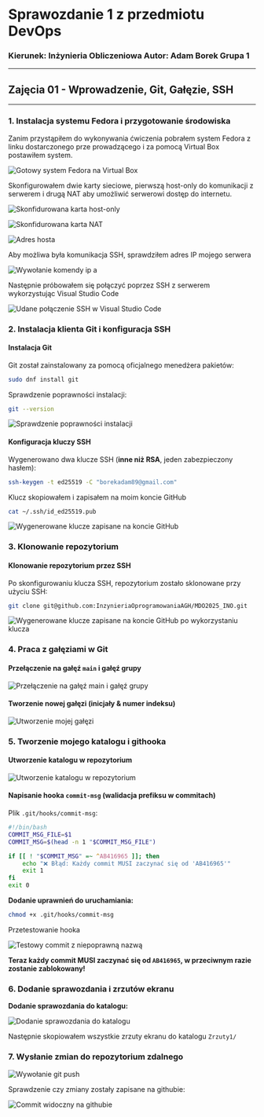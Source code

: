 # Sprawozdanie 1 z przedmiotu DevOps

### **Kierunek: Inżynieria Obliczeniowa Autor: Adam Borek Grupa 1**

---

## **Zajęcia 01 - Wprowadzenie, Git, Gałęzie, SSH**

---

### **1. Instalacja systemu Fedora i przygotowanie środowiska**

Zanim przystąpiłem do wykonywania ćwiczenia pobrałem system Fedora z linku dostarczonego prze prowadzącego i za pomocą Virtual Box postawiłem system.

![Gotowy system Fedora na Virtual Box](Zrzuty1/zrzut_ekranu1.png)

Skonfigurowałem dwie karty sieciowe, pierwszą host-only do komunikacji z serwerem i drugą NAT aby umożliwić serwerowi dostęp do internetu.

![Skonfidurowana karta host-only](Zrzuty1/zrzut_ekranu2.png)

![Skonfidurowana karta NAT](Zrzuty1/zrzut_ekranu3.png)

![Adres hosta](Zrzuty1/zrzut_ekranu5.png)

Aby możliwa była komunikacja SSH, sprawdziłem adres IP mojego serwera

![Wywołanie komendy ip a](Zrzuty1/zrzut_ekranu4.png)

Następnie próbowałem się połączyć poprzez SSH z serwerem wykorzystując Visual Studio Code

![Udane połączenie SSH w Visual Studio Code](Zrzuty1/zrzut_ekranu6.png)

### **2. Instalacja klienta Git i konfiguracja SSH**

#### **Instalacja Git**

Git został zainstalowany za pomocą oficjalnego menedżera pakietów:

```bash
sudo dnf install git
```

Sprawdzenie poprawności instalacji:

```bash
git --version
```

![Sprawdzenie poprawności instalacji](Zrzuty1/zrzut_ekranu7.png)

#### **Konfiguracja kluczy SSH**

Wygenerowano dwa klucze SSH (**inne niż RSA**, jeden zabezpieczony hasłem):

```bash
ssh-keygen -t ed25519 -C "borekadam89@gmail.com"
```

Klucz skopiowałem i zapisałem na moim koncie GitHub

```bash
cat ~/.ssh/id_ed25519.pub
```

![Wygenerowane klucze zapisane na koncie GitHub](Zrzuty1/zrzut_ekranu8.png)

### **3. Klonowanie repozytorium**

#### **Klonowanie repozytorium przez SSH**

Po skonfigurowaniu klucza SSH, repozytorium zostało sklonowane przy użyciu SSH:

```bash
git clone git@github.com:InzynieriaOprogramowaniaAGH/MDO2025_INO.git
```

![Wygenerowane klucze zapisane na koncie GitHub po wykorzystaniu klucza](Zrzuty1/zrzut_ekranu9.png)

### **4. Praca z gałęziami w Git**

#### **Przełączenie na gałęź **`main`** i gałęź grupy**

![Przełączenie na gałęź main i gałęź grupy](Zrzuty1/zrzut_ekranu10.png)

#### **Tworzenie nowej gałęzi (inicjały & numer indeksu)**

![Utworzenie mojej gałęzi](Zrzuty1/zrzut_ekranu11.png)

### **5. Tworzenie mojego katalogu i githooka**

#### **Utworzenie katalogu w repozytorium**

![Utworzenie katalogu w repozytorium](Zrzuty1/zrzut_ekranu12.png)

#### **Napisanie hooka **`commit-msg`** (walidacja prefiksu w commitach)**

Plik `.git/hooks/commit-msg`:

```bash
#!/bin/bash
COMMIT_MSG_FILE=$1
COMMIT_MSG=$(head -n 1 "$COMMIT_MSG_FILE")

if [[ ! "$COMMIT_MSG" =~ ^AB416965 ]]; then
    echo "❌ Błąd: Każdy commit MUSI zaczynać się od 'AB416965'"
    exit 1
fi
exit 0
```

**Dodanie uprawnień do uruchamiania:**

```bash
chmod +x .git/hooks/commit-msg
```

Przetestowanie hooka

![Testowy commit z niepoprawną nazwą](Zrzuty1/zrzut_ekranu13.png)

**Teraz każdy commit MUSI zaczynać się od **`AB416965`**, w przeciwnym razie zostanie zablokowany!**

### **6. Dodanie sprawozdania i zrzutów ekranu**

**Dodanie sprawozdania do katalogu:**

![Dodanie sprawozdania do katalogu](<Zrzuty1/zrzut_ekranu14.png>)

Następnie skopiowałem wszystkie zrzuty ekranu do katalogu `Zrzuty1/`

### **7. Wysłanie zmian do repozytorium zdalnego**

![Wywołanie git push](<Zrzuty1/zrzut_ekranu15.png>)

Sprawdzenie czy zmiany zostały zapisane na githubie:

![Commit widoczny na githubie](<Zrzuty1/zrzut_ekranu16.png>)